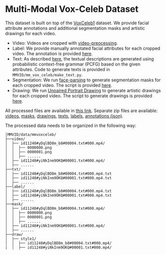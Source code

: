 # Multi-Modal Vox-Celeb Dataset

This dataset is built on top of the [VoxCeleb1](https://www.robots.ox.ac.uk/~vgg/data/voxceleb/vox1.html) dataset. We provide facial attribute annotations and additional segmentation masks and artistic drawings for each video.
- Video: Videos are cropped with [video-preocessing](https://github.com/AliaksandrSiarohin/video-preprocessing).
- Label: We provide manually annotated facial attributes for each cropped video. The annotation is provided [here](https://drive.google.com/file/d/1Q-ZxGfhNLlIC0X1cW2riBFZ6cz_3tcjy/view?usp=sharing).
- Text: As described [here](https://github.com/IIGROUP/Multi-Modal-CelebA-HQ-Dataset/issues/3), the textual descriptions are generated using probabilistic context-free grammar (PCFG) based on the given attributes. Code to generate texts is provided in `MMVID/mm_vox_celeb/make_text.py`.
- Segmentation: We run [face-parsing](https://github.com/zllrunning/face-parsing.PyTorch) to generate segmentation masks for each cropped video. The script is provided [here](https://github.com/phymhan/face-parsing.PyTorch/blob/f6b22fd9488f57210751593a3342e67e7431d5df/generate_mask.py).
- Drawing: We run [Unpaired Portrait Drawing](https://github.com/yiranran/Unpaired-Portrait-Drawing) to generate artistic drawings for each cropped video. The script to generate drawings is provided [here](https://github.com/phymhan/Unpaired-Portrait-Drawing/blob/1e1fabaca51b8f8f86cb299615cae661d4f834f2/generate_drawing.py).

All processed files are available in [this link](https://drive.google.com/drive/folders/18ebgGGTw0610_SRxiu5M3mdJCZqa-O74?usp=sharing). Separate zip files are available: [videos](https://drive.google.com/file/d/1eG4CkNNqEuLz9LCa2XtesNepa9bsa1TP/view?usp=sharing), [masks](https://drive.google.com/file/d/1Y36Or0pEnLQwn9uyORu9394_EcNpa3gl/view?usp=sharing), [drawings](https://drive.google.com/file/d/15UiX1KtyPPSagLjPhnEpm0ynG8PpMT8u/view?usp=sharing), [texts](https://drive.google.com/file/d/19e-9w-0-5FHwIXJ1CmHSKHli3jVMKkLu/view?usp=sharing), [labels](https://drive.google.com/file/d/1Eta6BrTTtV9vv1Hw05n3qo1uvH-3lB4t/view?usp=sharing), [annotations (json)](https://drive.google.com/file/d/1Q-ZxGfhNLlIC0X1cW2riBFZ6cz_3tcjy/view?usp=sharing).

The processed data needs to be organized in the following way:

```
│MMVID/data/mmvoxceleb/
├──video/
│  ├── id11248#yDqlBD8m_b8#00004.txt#000.mp4/
│  │  ├── 0000000.png
│  │  ├── 0000001.png
│  │  ├── ......
│  ├── id11248#yiNkInm9OKQ#00001.txt#000.mp4/
│  ├── ......
├──txt/
│  ├── id11248#yDqlBD8m_b8#00004.txt#000.mp4.txt
│  ├── id11248#yiNkInm9OKQ#00001.txt#000.mp4.txt
│  ├── ......
├──label/
│  ├── id11248#yDqlBD8m_b8#00004.txt#000.mp4.txt
│  ├── id11248#yiNkInm9OKQ#00001.txt#000.mp4.txt
│  ├── ......
├──mask/
│  ├── id11248#yDqlBD8m_b8#00004.txt#000.mp4/
│  │  ├── 0000000.png
│  │  ├── 0000001.png
│  │  ├── ......
│  ├── id11248#yiNkInm9OKQ#00001.txt#000.mp4/
│  ├── ......
├──draw/
│  ├── style1/
│  │  ├── id11248#yDqlBD8m_b8#00004.txt#000.mp4/
|  │  ├── id11248#yiNkInm9OKQ#00001.txt#000.mp4/
```
